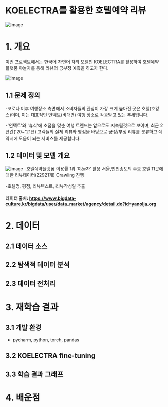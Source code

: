 #  KOELECTRA를 활용한 호텔예약 리뷰
![image](https://github.com/okj2670/Hotel_Review_Sentiment_Analysis/assets/79899779/a5635eda-4921-45da-a92f-e189d753acc9)


# 1. 개요
이번 프로젝트에서는 한국어 자연어 처리 모델인 KOELECTRA를 활용하여 호텔예약 플랫품 야놀자를 통해 리뷰의 긍부정 예측을 하고자 한다.

![image](https://user-images.githubusercontent.com/90162819/158767907-6ef1ca4c-c13c-411e-b70f-f98bd8891e29.png)

## 1.1 문제 정의
-코로나 이후 여행장소 측면에서 소비자들의 관심이 가장 크게 높아진 곳은 호텔(호캉스)이며, 이는 대표적인 언택트(비대면)
여행 장소로 각광받고 있는 추세입니다.


-'언택트'와 '휴식'에 초점을 맞춘 여행 트렌드는 앞으로도 지속될것으로 보이며, 최근 2년간('20~'21년) 고객들의 실제 리뷰와
평점을 바탕으로 긍정/부정 리뷰를 분류하고 예약시에 도움이 되는 서비스를 제공합니다.

## 1.2 데이터 및 모델 개요
![image](https://user-images.githubusercontent.com/90162819/158769734-1d1b4721-0a50-4c9b-b5dc-7addcb005a7d.png)
-호텔예약플랫폼 이용률 1위 '야놀자' 활용 서울,인천송도의 주요 호텔 11곳에 대한 리뷰데이터(22921개) Crawling 진행

-호텔명, 평점, 리뷰텍스트, 리뷰작성일 추출

#### 데이터 출처: https://www.bigdata-culture.kr/bigdata/user/data_market/agency/detail.do?id=yanolja_org

# 2. 데이터
## 2.1 데이터 소스

## 2.2 탐색적 데이터 분석

## 2.3 데이터 전처리


# 3. 재학습 결과
## 3.1 개발 환경
 - pycharm, python, torch, pandas
## 3.2 KOELECTRA fine-tuning
## 3.3 학습 결과 그래프

# 4. 배운점
